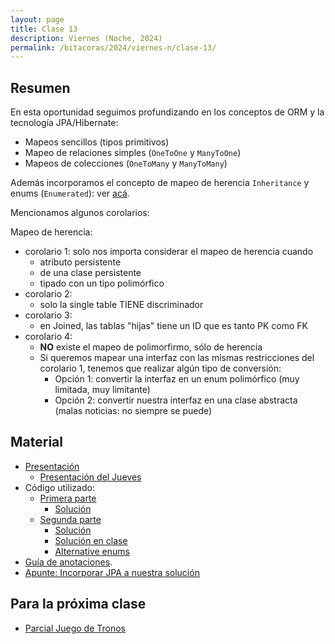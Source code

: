 ```yaml
---
layout: page
title: Clase 13
description: Viernes (Noche, 2024)
permalink: /bitacoras/2024/viernes-n/clase-13/
---
```


## Resumen

En esta oportunidad seguimos profundizando en los conceptos de ORM y la tecnología JPA/Hibernate:

 - Mapeos sencillos (tipos primitivos)
 - Mapeo de relaciones simples (`OneToOne` y `ManyToOne`)
 - Mapeos de colecciones (`OneToMany` y `ManyToMany`)

Además incorporamos el concepto de mapeo de herencia `Inheritance` y enums  (`Enumerated`): ver [acá](https://github.com/dds-utn/jpa-proof-of-concept-template/blob/futbol-extendido-herencia/README.md#parte-3-herencia).

Mencionamos algunos corolarios:

Mapeo de herencia:

- corolario 1:  solo nos importa considerar el mapeo de herencia cuando
  - atributo persistente
  - de una clase persistente
  - tipado con un tipo polimórfico
- corolario 2:
  - solo la single table TIENE discriminador
- corolario 3:
  - en Joined, las tablas "hijas" tiene un ID que es tanto PK como FK
- corolario 4:
  - **NO** existe el mapeo de polimorfirmo, sólo de herencia
  - Si queremos mapear una interfaz con las mismas restricciones del corolario 1, tenemos que realizar algún tipo de conversión:
    - Opción 1: convertir la interfaz en un enum polimórfico (muy limitada, muy limitante)
    - Opción 2: convertir nuestra interfaz en una clase abstracta (malas noticias: no siempre se puede)

## Material

- [Presentación](https://docs.google.com/presentation/d/1v7fZvU_-kKjSHXKQBXhQpwsq0Taizm6TgWSTSRwrdzE/edit)
  - [Presentación del Jueves](https://docs.google.com/presentation/d/14xaa6U5DOsKBPnenWADOILN9vt-mNMYTyR4VjHOTOQ8/edit)
- Código utilizado:
  - [Primera parte](https://github.com/dds-utn/jpa-proof-of-concept-template/tree/futbol-extendido-sin-mapeos)
    - [Solución](https://github.com/dds-utn/jpa-proof-of-concept-template/blob/futbol-extendido/README.md#parte-2-extensiones)
  - [Segunda parte](https://github.com/dds-utn/jpa-proof-of-concept-template/tree/futbol-extendido-herencia-sin-mapeos)
    - [Solución](https://github.com/dds-utn/jpa-proof-of-concept-template/tree/futbol-extendido-herencia)
    - [Solución en clase](https://github.com/dds-utn/jpa-proof-of-concept-template/tree/futbol-extendido-herencia-en-clase-2024)
    - [Alternative enums](https://github.com/dds-utn/jpa-proof-of-concept-template/tree/futbol-extendido-herencia-alternativa-enums)
- [Guía de anotaciones](https://docs.google.com/document/d/1jWtehhVCFYECKvpdcCxnEgWZFCv2fR2WPyUJSoiX3II/edit#heading=h.r09lefmcufkn).
- [Apunte: Incorporar JPA a nuestra solución](https://docs.google.com/document/d/1dYvrVLRbFE9qwuKj5biz9oRBaRzj-K6ujIKOXNan02s/edit?ts=57e1f2b8#heading=h.kkyach7i1h8n)


## Para la próxima clase

- [Parcial Juego de Tronos](https://docs.google.com/document/d/1Qjgq_KS73UUn8337LEoXi_M28wtgi-EkBuaQ7N-9Ks4/edit#heading=h.tlw7c15gv98x)
